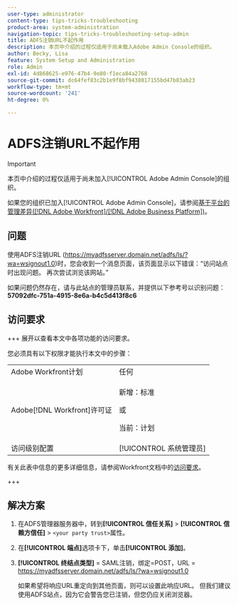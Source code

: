 ```yaml
---
user-type: administrator
content-type: tips-tricks-troubleshooting
product-area: system-administration
navigation-topic: tips-tricks-troubleshooting-setup-admin
title: ADFS注销URL不起作用
description: 本页中介绍的过程仅适用于尚未载入Adobe Admin Console的组织。
author: Becky, Lisa
feature: System Setup and Administration
role: Admin
exl-id: 4d868625-e976-47b4-9e80-f1eca84a2768
source-git-commit: dc64fef83c2b1e9f8bf9438017155bd47b83ab23
workflow-type: tm+mt
source-wordcount: '241'
ht-degree: 0%

---
```


# ADFS注销URL不起作用

<!-- Audited: 1/2024 -->

>[!IMPORTANT]
>
>本页中介绍的过程仅适用于尚未加入[!UICONTROL Adobe Admin Console]的组织。
>
>如果您的组织已加入[!UICONTROL Adobe Admin Console]，请参阅[基于平台的管理差异([!DNL Adobe Workfront]/[!DNL Adobe Business Platform])](../../administration-and-setup/get-started-wf-administration/actions-in-admin-console.md)。

## 问题

使用ADFS注销URL (https://myadfsserver.domain.net/adfs/ls/?wa=wsignout1.0)时，您会收到一个消息页面，该页面显示以下错误：“访问站点时出现问题。 再次尝试浏览该网站。”

如果问题仍然存在，请与此站点的管理员联系，并提供以下参考号以识别问题： **57092dfc-751a-4915-8e6a-b4c5d413f8c6**

## 访问要求

+++ 展开以查看本文中各项功能的访问要求。

您必须具有以下权限才能执行本文中的步骤：

<table style="table-layout:auto"> 
 <col> 
 <col> 
 <tbody> 
  <tr> 
   <td role="rowheader">Adobe Workfront计划</td> 
   <td>任何</td> 
  </tr> 
  <tr> 
   <td role="rowheader">Adobe[!DNL Workfront]许可证</td> 
   <td> 
   <p>新增：标准</p>
   或
   <p>当前：计划</p></td> 
  </tr> 
  <tr> 
   <td role="rowheader">访问级别配置</td> 
   <td>[!UICONTROL 系统管理员]</td>  
  </tr> 
 </tbody> 
</table>

有关此表中信息的更多详细信息，请参阅Workfront文档中的[访问要求](/help/quicksilver/administration-and-setup/add-users/access-levels-and-object-permissions/access-level-requirements-in-documentation.md)。

+++

## 解决方案

1. 在ADFS管理器服务器中，转到&#x200B;**[!UICONTROL 信任关系]** > **[!UICONTROL 信赖方信任]** > `<your party trust>`属性。

1. 在&#x200B;**[!UICONTROL 端点]**&#x200B;选项卡下，单击&#x200B;**[!UICONTROL 添加]**。

1. **[!UICONTROL 终结点类型]** = SAML注销，绑定=POST，URL = https://myadfsserver.domain.net/adfs/ls/?wa=wsignout1.0

   如果希望将响应URL重定向到其他页面，则可以设置此响应URL。 但我们建议使用ADFS站点，因为它会警告您已注销，但您仍应关闭浏览器。
